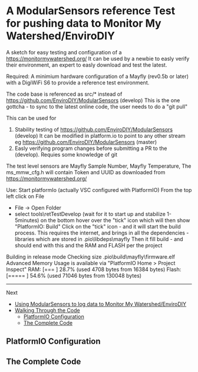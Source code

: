 [//]: # ( @page example_mmw Monitor My Watershed Example )
# A ModularSensors reference Test for pushing data to  Monitor My Watershed/EnviroDIY

A sketch for easy testing and configuration of a https://monitormywatershed.org/
It can be used by a newbie to easly verify their environment, an expert to easly download and test the latest.

Required: A minimium hardware configuration of a Mayfly (rev0.5b or later) with a DigiWiFi S6 to provide a reference test environment.

The code base is referenced as src/* instead of  https://github.com/EnviroDIY/ModularSensors (develop)
This is the one gottcha - to sync to the latest online code, the user needs to do a "git pull"

This can be used for 
1) Stability testing of  https://github.com/EnviroDIY/ModularSensors (develop) 
    It can be modified in platform.io to point to any other stream eg https://github.com/EnviroDIY/ModularSensors (master) 
2) Easly verifying program changes before submitting a PR to the (develop). Requies some knowledge of git 

The test level sensors are Mayfly Sample Number, Mayfly Temperature, 
The ms_mmw_cfg.h will contain Token and UUID as downloaded from https://monitormywatershed.org/

Use: Start platformIo (actually VSC configured with PlatformIO)
From the top left click on File
- File -> Open Folder   
- select tools\retTestDevelop
(wait for it to start up and stabilize 1-5minutes)
on the bottom hover over the "tick" icon which will then show "PlatformIO: Build" 
Click on the "tick" icon - and it will start the build process. This requires the internet, and brings in all the dependencies - libraries which are stored in  .pio\libdeps\mayfly
Then it fill build - and should end with this and the RAM and FLASH per the project

Building in release mode
Checking size .pio\build\mayfly\firmware.elf
Advanced Memory Usage is available via "PlatformIO Home > Project Inspect"
RAM:   [===       ]  28.7% (used 4708 bytes from 16384 bytes)
Flash: [=====     ]  54.6% (used 71046 bytes from 130048 bytes)
_______

Next 

[//]: # ( @tableofcontents )

[//]: # ( Start GitHub Only )
- [Using ModularSensors to log data to Monitor My Watershed/EnviroDIY](#using-modularsensors-to-log-data-to-monitor-my-watershedenvirodiy)
- [Walking Through the Code](#walking-through-the-code)
  - [PlatformIO Configuration](#platformio-configuration)
  - [The Complete Code](#the-complete-code)

[//]: # ( End GitHub Only )


[//]: # ( @section example_mmw_pio PlatformIO Configuration )
## PlatformIO Configuration

[//]: # ( @include{lineno} logging_to_MMW/platformio.ini )

[//]: # ( @section example_mmw_code The Complete Code )
## The Complete Code
